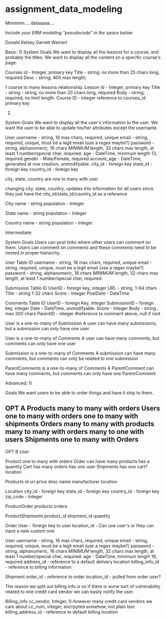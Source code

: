 # assignment_data_modeling
Mmmmm.... dataaaaa....

*Include your ERM modeling "pseudocode" in the space below*

Donald Kelsey
Garrett Weinert

Basic:
1)
System Goals
We want to display all the lessons for a course, and probably the titles.
We want to display all the content on a specific course's page.


Courses
  id - Integer, primary key
  Title - string; no more than 25 chars long, required
  Desc - string; 400 max length;

1 course to many lessons relationship.
Lesson
  id - Integer, primary key
  Title - string - string; no more than 20 chars long, required
  Body - string; required, no limit length.
  Course ID - integer reference to courses_id primary key

2)
System Goals
We want to display all the user's information to the user.
We want the user to be able to update his/her attributes except the username.


User
  username - string, 16 max chars, required, unique
  email - string, required, unique, must be a legit email (use a regex maybe?)
  password - string, alphanumeric, 16 chars *MINIMUM* length, 32 chars max length, at least 1 number/special char, required.
  age - DateTime, minimum length 13, required
  gender - Male/Female, required
  account_age - DateTime, generated at row creation, unmodifyable.
  city_id - foreign key
  state_id - foreign key
  country_id - foreign key

city, state, country are one to many with user

changing city, state, country, updates this information for all users
since they just have the city_id/state_id/country_id as a reference

City
  name - string
  population - Integer

State
  name - string
  population - Integer

Country
  name - string
  population - Integer

Intermediate:

  System Goals
  Users can post links where other users can comment on them.
  Users can comment on comments and these comments need to be nested in proper hierarchy.

  User Table
    ID
    username - string, 16 max chars, required, unique
    email - string, required, unique, must be a legit email (use a regex maybe?)
    password - string, alphanumeric, 16 chars *MINIMUM* length, 32 chars max length, at least 1 number/special char, required.

  Submission Table
    ID
    UserID - foreign key, integer
    URL - string, 1-64 chars
    Title - string 1-32 chars
    Score - Integer
    PostDate - DateTime

  Comments Table
    ID
    UserID - foreign Key, integer
    SubmissionID - foreign key, integer
    Date - DateTime,  unmodifyable.
    Score - Integer
    Body - string , max 300 chars
    ParentID - integer #reference to comment above, null if root

  User is a one-to-many of Submission
    A user can have many submissions, but a submission can only have one user

  User is a one-to-many of Comments
    A user can have many comments, but comments can only have one user

  Submission is a one-to-many of Comments
    A submission can have many comments, but comments can only be related to one submission

  ParentComments is a one-to-many of Comments
    A ParentComment can have many comments, but comments can only have one ParentComment

Advanced:
1)

Goals
We want users to be able to order things and have it ship to them.

OPT A
Products
  many to many with orders
Users
  one to many with orders
  one to many with shipments
Orders
  many to many with products
  many to many with orders
  many to one with users
Shipments
  one to many with Orders
------------------------------------
OPT B
User

Product
  one to many with orders
Order
  can have many products
  has a quantity
Cart
  has many orders
  has one user
Shipments
  has one cart?
  location


Products
  id
  url
  price
  desc
  name
  manufacturer location

Location
  city_id - foreign key
  state_id - foreign key
  country_id - foreign key
  zip_code - Integer

ProductOrder
  products
  orders

ProductShipments
  product_id
  shipment_id
  quantity

Order
  User - foreign key to user
  location_id - Can use user's or they can input a new custom one

User
  username - string, 16 max chars, required, unique
  email - string, required, unique, must be a legit email (use a regex maybe?)
  password - string, alphanumeric, 16 chars *MINIMUM* length, 32 chars max length, at least 1 number/special char, required.
  age - DateTime, minimum length 18, required
  address_id - reference to a default delivery location
  billing_info_id - reference to billing information

Shipment
  order_id - reference to order
  location_id - pulled from order user?



The reason we split out billing info is so if there is some sort of vulnerability
related to one credit card vendor we can easily notify the user.

Billing_info
  cc_vendor, Integer, 0-however many credit card vendors we care about
  cc_num, integer, encrpyted somehow, not plain text
  billing_address_id - reference to default billing location




